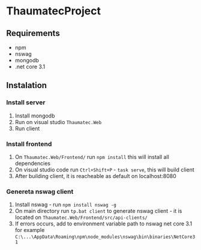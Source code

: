 # ThaumatecProject

## Requirements
* npm
* nswag
* mongodb
* .net core 3.1

## Instalation
### Install server
1. Install mongodb
2. Run on visual studio `Thaumatec.Web`
3. Run client

### Install frontend
1. On `Thaumatec.Web/Frontend/` run `npm install` this will install all dependencies
2. On visual studio code run `Ctrl+Shift+P` - `task serve`, this will build client
3. After building client, it is reacheable as default on localhost:8080

### Genereta nswag client
1. Install nswag - run `npm install nswag -g` 
2. On main directory run `tp.bat client` to generate nswag client - it is located on `Thaumatec.Web/Frontend/src/api-clients/`
3. If errors occurs, add to environment variable path to nswag net core 3.1
   for example `C:\...\AppData\Roaming\npm\node_modules\nswag\bin\binaries\NetCore31` 